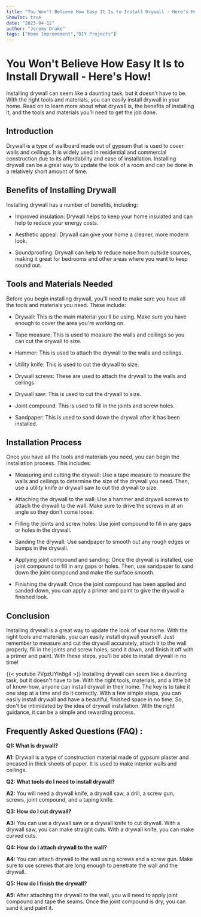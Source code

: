 ```yaml
---
title: "You Won't Believe How Easy It Is to Install Drywall - Here's How!"
ShowToc: true 
date: "2023-04-12"
author: "Jeremy Drake" 
tags: ["Home Improvement","DIY Projects"]
---
```

# You Won't Believe How Easy It Is to Install Drywall - Here's How!

Installing drywall can seem like a daunting task, but it doesn't have to be. With the right tools and materials, you can easily install drywall in your home. Read on to learn more about what drywall is, the benefits of installing it, and the tools and materials you'll need to get the job done.

## Introduction

Drywall is a type of wallboard made out of gypsum that is used to cover walls and ceilings. It is widely used in residential and commercial construction due to its affordability and ease of installation. Installing drywall can be a great way to update the look of a room and can be done in a relatively short amount of time.

## Benefits of Installing Drywall

Installing drywall has a number of benefits, including:

- Improved insulation: Drywall helps to keep your home insulated and can help to reduce your energy costs.

- Aesthetic appeal: Drywall can give your home a cleaner, more modern look.

- Soundproofing: Drywall can help to reduce noise from outside sources, making it great for bedrooms and other areas where you want to keep sound out.

## Tools and Materials Needed

Before you begin installing drywall, you'll need to make sure you have all the tools and materials you need. These include:

- Drywall: This is the main material you'll be using. Make sure you have enough to cover the area you're working on.

- Tape measure: This is used to measure the walls and ceilings so you can cut the drywall to size.

- Hammer: This is used to attach the drywall to the walls and ceilings.

- Utility knife: This is used to cut the drywall to size.

- Drywall screws: These are used to attach the drywall to the walls and ceilings.

- Drywall saw: This is used to cut the drywall to size.

- Joint compound: This is used to fill in the joints and screw holes.

- Sandpaper: This is used to sand down the drywall after it has been installed.

## Installation Process

Once you have all the tools and materials you need, you can begin the installation process. This includes:

- Measuring and cutting the drywall: Use a tape measure to measure the walls and ceilings to determine the size of the drywall you need. Then, use a utility knife or drywall saw to cut the drywall to size.

- Attaching the drywall to the wall: Use a hammer and drywall screws to attach the drywall to the wall. Make sure to drive the screws in at an angle so they don't come loose.

- Filling the joints and screw holes: Use joint compound to fill in any gaps or holes in the drywall.

- Sanding the drywall: Use sandpaper to smooth out any rough edges or bumps in the drywall.

- Applying joint compound and sanding: Once the drywall is installed, use joint compound to fill in any gaps or holes. Then, use sandpaper to sand down the joint compound and make the surface smooth.

- Finishing the drywall: Once the joint compound has been applied and sanded down, you can apply a primer and paint to give the drywall a finished look.

## Conclusion

Installing drywall is a great way to update the look of your home. With the right tools and materials, you can easily install drywall yourself. Just remember to measure and cut the drywall accurately, attach it to the wall properly, fill in the joints and screw holes, sand it down, and finish it off with a primer and paint. With these steps, you'll be able to install drywall in no time!

{{< youtube 7VpzUYln8g4 >}} 
Installing drywall can seem like a daunting task, but it doesn't have to be. With the right tools, materials, and a little bit of know-how, anyone can install drywall in their home. The key is to take it one step at a time and do it correctly. With a few simple steps, you can easily install drywall and have a beautiful, finished space in no time. So, don't be intimidated by the idea of drywall installation. With the right guidance, it can be a simple and rewarding process.

## Frequently Asked Questions (FAQ) :
**Q1: What is drywall?**

**A1:** Drywall is a type of construction material made of gypsum plaster and encased in thick sheets of paper. It is used to make interior walls and ceilings.

**Q2: What tools do I need to install drywall?**

**A2:** You will need a drywall knife, a drywall saw, a drill, a screw gun, screws, joint compound, and a taping knife.

**Q3: How do I cut drywall?**

**A3:** You can use a drywall saw or a drywall knife to cut drywall. With a drywall saw, you can make straight cuts. With a drywall knife, you can make curved cuts.

**Q4: How do I attach drywall to the wall?**

**A4:** You can attach drywall to the wall using screws and a screw gun. Make sure to use screws that are long enough to penetrate the wall and the drywall.

**Q5: How do I finish the drywall?**

**A5:** After attaching the drywall to the wall, you will need to apply joint compound and tape the seams. Once the joint compound is dry, you can sand it and paint it.





